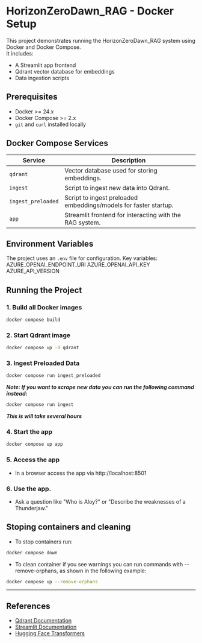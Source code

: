 # HorizonZeroDawn_RAG - Docker Setup

This project demonstrates running the HorizonZeroDawn_RAG system using Docker and Docker Compose.  
It includes:

- A Streamlit app frontend
- Qdrant vector database for embeddings
- Data ingestion scripts

## Prerequisites

- Docker >= 24.x
- Docker Compose >= 2.x
- `git` and `curl` installed locally

## Docker Compose Services

| Service            | Description                                                      |
| ------------------ | ---------------------------------------------------------------- |
| `qdrant`           | Vector database used for storing embeddings.                     |
| `ingest`           | Script to ingest new data into Qdrant.                           |
| `ingest_preloaded` | Script to ingest preloaded embeddings/models for faster startup. |
| `app`              | Streamlit frontend for interacting with the RAG system.          |

## Environment Variables

The project uses an `.env` file for configuration. Key variables:
AZURE_OPENAI_ENDPOINT_URI
AZURE_OPENAI_API_KEY
AZURE_API_VERSION

## Running the Project

### 1. Build all Docker images

```bash
docker compose build
```

### 2. Start Qdrant image

```bash
docker compose up -d qdrant
```

### 3. Ingest Preloaded Data

```bash
docker compose run ingest_preloaded
```

**_Note: If you want to scrape new data you can run the following command instead:_**

```bash
docker compose run ingest
```

**_This is will take several hours_**

### 4. Start the app

```bash
docker compose up app
```

### 5. Access the app

- In a browser access the app via http://localhost:8501

### 6. Use the app.

- Ask a question like "Who is Aloy?" or "Describe the weaknesses of a Thunderjaw."

## Stoping containers and cleaning

- To stop containers run:

```bash
docker compose down
```

- To clean container if you see warnings you can run commands with --remove-orphans, as shown in the following example:

```bash
docker compose up --remove-orphans
```

---

## References

- [Qdrant Documentation](https://qdrant.tech/documentation/)
- [Streamlit Documentation](https://docs.streamlit.io/)
- [Hugging Face Transformers](https://huggingface.co/docs/transformers/index)
